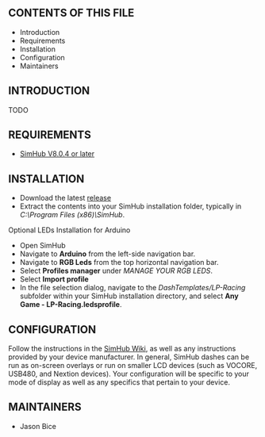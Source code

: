 CONTENTS OF THIS FILE
---------------------

 * Introduction
 * Requirements
 * Installation
 * Configuration
 * Maintainers


INTRODUCTION
------------

TODO


REQUIREMENTS
------------

 * [SimHub V8.0.4 or later](https://www.simhubdash.com/)


INSTALLATION
------------

 * Download the latest [release](https://github.com/jasonbice/sim-hub/releases)
 * Extract the contents into your SimHub installation folder, typically in 
 _C:\Program Files (x86)\SimHub_.

Optional LEDs Installation for Arduino

 * Open SimHub
 * Navigate to **Arduino** from the left-side navigation bar.
 * Navigate to **RGB Leds** from the top horizontal navigation bar.
 * Select **Profiles manager** under _MANAGE YOUR RGB LEDS_.
 * Select **Import profile**
 * In the file selection dialog, navigate to the _DashTemplates/LP-Racing_ subfolder 
 within your SimHub installation directory, and select 
 **Any Game - LP-Racing.ledsprofile**.


CONFIGURATION
-------------

Follow the instructions in the [SimHub Wiki](https://github.com/SHWotever/SimHub/wiki), 
as well as any instructions provided by your device manufacturer. In general, 
SimHub dashes can be run as on-screen overlays or run on smaller LCD devices 
(such as VOCORE, USB480, and Nextion devices). Your configuration will be specific 
to your mode of display as well as any specifics that pertain to your device.


MAINTAINERS
-----------

 * Jason Bice
